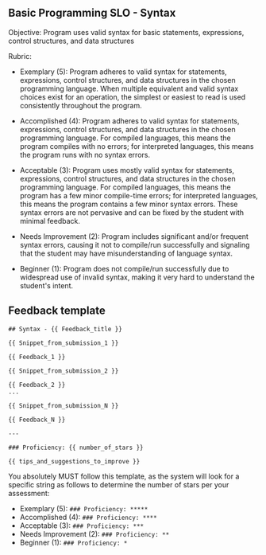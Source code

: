 ## Basic Programming SLO - Syntax

Objective: Program uses valid syntax for basic statements, expressions, control structures, and data structures

Rubric:

- Exemplary (5): Program adheres to valid syntax for statements, expressions, control structures, and data structures in the chosen programming language. When multiple equivalent and valid syntax choices exist for an operation, the simplest or easiest to read is used consistently throughout the program.

- Accomplished (4): Program adheres to valid syntax for statements, expressions, control structures, and data structures in the chosen programming language. For compiled languages, this means the program compiles with no errors; for interpreted languages, this means the program runs with no syntax errors.

- Acceptable (3): Program uses mostly valid syntax for statements, expressions, control structures, and data structures in the chosen programming language. For compiled languages, this means the program has a few minor compile-time errors; for interpreted languages, this means the program contains a few minor syntax errors. These syntax errors are not pervasive and can be fixed by the student with minimal feedback.

- Needs Improvement (2): Program includes significant and/or frequent syntax errors, causing it not to compile/run successfully and signaling that the student may have misunderstanding of language syntax.

- Beginner (1): Program does not compile/run successfully due to widespread use of invalid syntax, making it very hard to understand the student's intent.

## Feedback template

```template
## Syntax - {{ Feedback_title }}

{{ Snippet_from_submission_1 }}

{{ Feedback_1 }}

{{ Snippet_from_submission_2 }}

{{ Feedback_2 }}
...

{{ Snippet_from_submission_N }}

{{ Feedback_N }}

---

### Proficiency: {{ number_of_stars }}

{{ tips_and_suggestions_to_improve }}
```

You absolutely MUST follow this template, as the system will look for a specific string as follows to determine the number of stars per your assessment:

- Exemplary (5): `### Proficiency: *****`
- Accomplished (4): `### Proficiency: ****`
- Acceptable (3): `### Proficiency: ***`
- Needs Improvement (2): `### Proficiency: **`
- Beginner (1): `### Proficiency: *`
